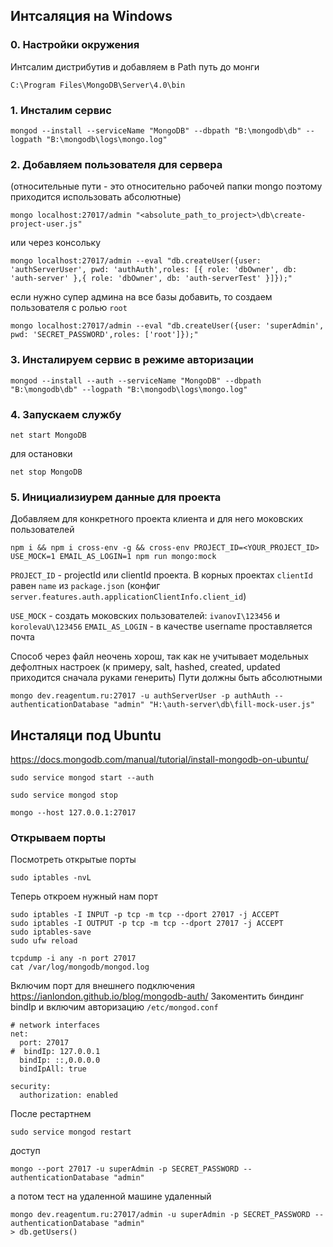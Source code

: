 ## Интсаляция на Windows

### 0. Настройки окружения
Интсалим дистрибутив и добавляем в Path путь до монги 
```
С:\Program Files\MongoDB\Server\4.0\bin
```

### 1. Инсталим сервис
```
mongod --install --serviceName "MongoDB" --dbpath "B:\mongodb\db" --logpath "B:\mongodb\logs\mongo.log"
```

### 2. Добавляем пользователя для сервера
(относительные пути - это относительно рабочей папки mongo поэтому приходится использовать абсолютные)
```
mongo localhost:27017/admin "<absolute_path_to_project>\db\create-project-user.js"
```
или через консольку
```
mongo localhost:27017/admin --eval "db.createUser({user: 'authServerUser', pwd: 'authAuth',roles: [{ role: 'dbOwner', db: 'auth-server' },{ role: 'dbOwner', db: 'auth-serverTest' }]});"
```
если нужно супер админа на все базы добавить, то создаем пользователя с ролью ```root```
```
mongo localhost:27017/admin --eval "db.createUser({user: 'superAdmin', pwd: 'SECRET_PASSWORD',roles: ['root']});"
```

### 3. Инсталируем сервис в режиме авторизации
```
mongod --install --auth --serviceName "MongoDB" --dbpath "B:\mongodb\db" --logpath "B:\mongodb\logs\mongo.log"
```

### 4. Запускаем службу
```
net start MongoDB
```
для остановки
```
net stop MongoDB
```

### 5. Инициализиурем данные для проекта
Добавляем для конкретного проекта клиента и для него моковских пользователей

```
npm i && npm i cross-env -g && cross-env PROJECT_ID=<YOUR_PROJECT_ID> USE_MOCK=1 EMAIL_AS_LOGIN=1 npm run mongo:mock
```
```PROJECT_ID``` - projectId или clientId проекта. В корных проектах ```clientId``` равен ```name``` из ```package.json```
(конфиг ```server.features.auth.applicationClientInfo.client_id```)

```USE_MOCK``` - создать моковских пользователей: ```ivanovI\123456``` и ```korolevaU\123456```
```EMAIL_AS_LOGIN``` - в качестве username проставляется почта


Способ через файл неочень хорош, так как не учитывает модельных дефолтных настроек (к примеру, salt, hashed, created, updated приходится сначала руками генерить)
Пути должны быть абсолютными
```
mongo dev.reagentum.ru:27017 -u authServerUser -p authAuth --authenticationDatabase "admin" "H:\auth-server\db\fill-mock-user.js"
```



## Инсталяци под Ubuntu
https://docs.mongodb.com/manual/tutorial/install-mongodb-on-ubuntu/
```
sudo service mongod start --auth

sudo service mongod stop

mongo --host 127.0.0.1:27017
```

### Открываем порты 
Посмотреть открытые порты
```
sudo iptables -nvL
```
Теперь откроем нужный нам порт
```
sudo iptables -I INPUT -p tcp -m tcp --dport 27017 -j ACCEPT
sudo iptables -I OUTPUT -p tcp -m tcp --dport 27017 -j ACCEPT
sudo iptables-save
sudo ufw reload

tcpdump -i any -n port 27017
cat /var/log/mongodb/mongod.log
```

Включим порт для внешнего подключения
https://ianlondon.github.io/blog/mongodb-auth/
Закоментить биндинг bindIp и включим авторизацию ```/etc/mongod.conf```
```
# network interfaces
net:
  port: 27017
#  bindIp: 127.0.0.1
  bindIp: ::,0.0.0.0
  bindIpAll: true
    
security:
  authorization: enabled
```
После рестартнем
```
sudo service mongod restart
```
доступ
```
mongo --port 27017 -u superAdmin -p SECRET_PASSWORD --authenticationDatabase "admin"
```
а потом тест на удаленной машине удаленный
```
mongo dev.reagentum.ru:27017/admin -u superAdmin -p SECRET_PASSWORD --authenticationDatabase "admin"
> db.getUsers()
```
